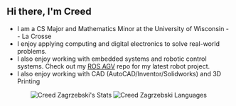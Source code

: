 ## Hi there, I'm Creed
- I am a CS Major and Mathematics Minor at the University of Wisconsin -- La Crosse
- I enjoy applying computing and digital electronics to solve real-world problems.
- I also enjoy working with embedded systems and robotic control systems. Check out my [ROS AGV](https://github.com/czagrzebski/ROS-AGV) repo for my latest robot project.  
- I also enjoy working with CAD (AutoCAD/Inventor/Solidworks) and 3D Printing

<p align="center"> <img src="https://github-readme-stats.vercel.app/api?username=czagrzebski&theme=tokyonight&count_private=true&show_icons=true" alt="Creed Zagrzebski's Stats"> 

<img src="https://github-readme-stats.vercel.app/api/top-langs?username=czagrzebski&show_icons=true&theme=city_lights&count_private=true&layout=compact" alt="Creed Zagrzebski Languages" />

</p>
